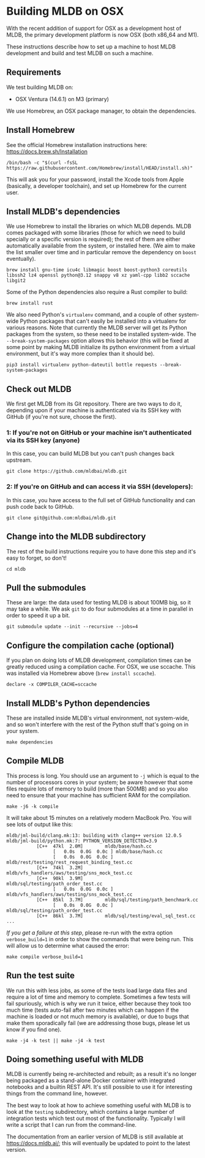 # Building MLDB on OSX

With the recent addition of support for OSX as a development host of MLDB, the primary development
platform is now OSX (both x86_64 and M1).

These instructions describe how to set up a machine to host MLDB development and build and test
MLDB on such a machine.

## Requirements

We test building MLDB on:

* OSX Ventura (14.6.1) on M3 (primary)

We use Homebrew, an OSX package manager, to obtain the dependencies.

## Install Homebrew

See the official Homebrew installation instructions here: https://docs.brew.sh/Installation

```
/bin/bash -c "$(curl -fsSL https://raw.githubusercontent.com/Homebrew/install/HEAD/install.sh)"
```

This will ask you for your password, install the Xcode tools from Apple (basically, a developer toolchain),
and set up Homebrew for the current user.

## Install MLDB's dependencies

We use Homebrew to install the libraries on which MLDB depends.  MLDB comes packaged with some libraries
(those for which we need to build specially or a specific version is required); the rest of them are either
automatically available from the system, or installed here.  (We aim to make the list smaller over time and
in particular remove the dependency on `boost` eventually).

```
brew install gnu-time icu4c libmagic boost boost-python3 coreutils libssh2 lz4 openssl python@3.12 snappy v8 xz yaml-cpp libb2 sccache libgit2
```

Some of the Python dependencies also require a Rust compiler to build:

```
brew install rust
```

We also need Python's `virtualenv` command, and a couple of other system-wide Python packages
that can't easily be installed into a virtualenv for various reasons. Note that currently the MLDB server
will get its Python packages from the system, so these need to be installed system-wide. The
`--break-system-packages` option allows this behavior (this will be fixed at some point by making
MLDB initialize its python environment from a virtual environment, but it's way more complex
than it should be).

```
pip3 install virtualenv python-dateutil bottle requests --break-system-packages
```

## Check out MLDB

We first get MLDB from its Git repository.  There are two ways to do it, depending upon if your machine is
authenticated via its SSH key with GitHub (if you're not sure, choose the first).

### 1: If you're not on GitHub or your machine isn't authenticated via its SSH key (anyone)

In this case, you can build MLDB but you can't push changes back upstream.

```
git clone https://github.com/mldbai/mldb.git
```

### 2: If you're on GitHub and can access it via SSH (developers):

In this case, you have access to the full set of GitHub functionality and can push code
back to GitHub.

```
git clone git@github.com:mldbai/mldb.git
```

## Change into the MLDB subdirectory

The rest of the build instructions require you to have done this step and it's easy to
forget, so don't!

```
cd mldb
```

## Pull the submodules

These are large: the data used for testing MLDB is about 100MB big, so it may take a while.
We ask `git` to do four submodules at a time in parallel in order to speed it up a bit.

```
git submodule update --init --recursive --jobs=4
```

## Configure the compilation cache (optional)

If you plan on doing lots of MLDB development, compilation times can be greatly reduced using a
compilation cache.  For OSX, we use sccache. This was installed via Homebrew above (`brew install sccache`).

```
declare -x COMPILER_CACHE=sccache
```

## Install MLDB's Python dependencies

These are installed inside MLDB's virtual environment, not system-wide, and so won't interfere
with the rest of the Python stuff that's going on in your system.

```
make dependencies
```

## Compile MLDB

This process is long.  You should use an argument to `-j` which is equal to the number of processors cores
in your system; be aware however that some files require lots of memory to build (more than 500MB) and
so you also need to ensure that your machine has sufficient RAM for the compilation.

```
make -j6 -k compile
```

It will take about 15 minutes on a relatively modern MacBook Pro.  You will see lots of output like this:

```
mldb/jml-build/clang.mk:13: building with clang++ version 12.0.5
mldb/jml-build/python.mk:7: PYTHON_VERSION_DETECTED=3.9
           [C++	 47kl  2.0M]		mldb/base/hash.cc
                 [   0.0s  0.0G  0.0c ]	mldb/base/hash.cc
                 [   0.0s  0.0G  0.0c ]	mldb/rest/testing/rest_request_binding_test.cc
           [C++	 74kl  3.2M]		mldb/vfs_handlers/aws/testing/sns_mock_test.cc
           [C++	 90kl  3.9M]		mldb/sql/testing/path_order_test.cc
                 [   0.0s  0.0G  0.0c ]	mldb/vfs_handlers/aws/testing/sns_mock_test.cc
           [C++	 85kl  3.7M]		mldb/sql/testing/path_benchmark.cc
                 [   0.0s  0.0G  0.0c ]	mldb/sql/testing/path_order_test.cc
           [C++	 86kl  3.7M]		mldb/sql/testing/eval_sql_test.cc
...
```

*If you get a failure at this step*, please re-run with the extra option `verbose_build=1` in order to show
the commands that were being run.  This will allow us to determine what caused the error:

```
make compile verbose_build=1
```

## Run the test suite

We run this with less jobs, as some of the tests load large data files and require a lot of time and memory
to complete.  Sometimes a few tests will fail spuriously, which is why we run it twice, either because
they took too much time (tests auto-fail after two minutes which can happen if the machine is loaded or
not much memory is available), or due to bugs that make them sporadically fail (we are addressing those
bugs, please let us know if you find one).

```
make -j4 -k test || make -j4 -k test
```

## Doing something useful with MLDB

MLDB is currently being re-architected and rebuilt; as a result it's no longer being packaged as a
stand-alone Docker container with integrated notebooks and a builtin REST API.  It's still possible
to use it for interesting things from the command line, however.

The best way to look at how to achieve something useful with MLDB is to look at the `testing` subdirectory,
which contains a large number of integration tests which test out most of the functionality.  Typically
I will write a script that I can run from the command-line.

The documentation from an earlier version of MLDB is still available at https://docs.mldb.ai/; this will
eventually be updated to point to the latest version.
